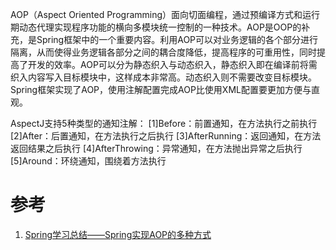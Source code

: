 AOP（Aspect Oriented Programming）面向切面编程，通过预编译方式和运行期动态代理实现程序功能的横向多模块统一控制的一种技术。AOP是OOP的补充，是Spring框架中的一个重要内容。利用AOP可以对业务逻辑的各个部分进行隔离，从而使得业务逻辑各部分之间的耦合度降低，提高程序的可重用性，同时提高了开发的效率。AOP可以分为静态织入与动态织入，静态织入即在编译前将需织入内容写入目标模块中，这样成本非常高。动态织入则不需要改变目标模块。Spring框架实现了AOP，使用注解配置完成AOP比使用XML配置要更加方便与直观。







AspectJ支持5种类型的通知注解：
[1]Before：前置通知，在方法执行之前执行
[2]After：后置通知，在方法执行之后执行
[3]AfterRunning：返回通知，在方法返回结果之后执行
[4]AfterThrowing：异常通知，在方法抛出异常之后执行
[5]Around：环绕通知，围绕着方法执行

















# 参考
1. [Spring学习总结——Spring实现AOP的多种方式](http://www.cnblogs.com/best/p/5736422.html)
